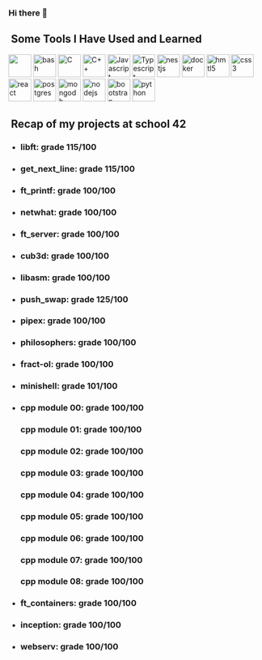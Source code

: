 ### Hi there 👋

<h2>&nbsp;Some Tools I Have Used and Learned</h2>
<p align="left">
<img src="https://cdn.jsdelivr.net/gh/devicons/devicon/icons/vscode/vscode-original-wordmark.svg" width="45" height="45"/>
<img src="https://cdn.jsdelivr.net/gh/devicons/devicon/icons/bash/bash-original.svg" alt="bash" width="45" height="45"/>
<img src="https://cdn.jsdelivr.net/gh/devicons/devicon/icons/c/c-original.svg" alt="C" width="45" height="45"/>
<img src="https://cdn.jsdelivr.net/gh/devicons/devicon/icons/cplusplus/cplusplus-original.svg" alt="C++" width="45" height="45"/>
<img src="https://cdn.jsdelivr.net/gh/devicons/devicon/icons/javascript/javascript-original.svg" alt="Javascript" width="45" height="45"/>
<img src="https://cdn.jsdelivr.net/gh/devicons/devicon/icons/typescript/typescript-original.svg" alt="Typescript" width="45" height="45"/>
<img src="https://cdn.jsdelivr.net/gh/devicons/devicon/icons/nestjs/nestjs-plain-wordmark.svg" alt="nestjs" width="45" height="45"/>
<img src="https://cdn.jsdelivr.net/gh/devicons/devicon/icons/docker/docker-original-wordmark.svg" alt="docker" width="45" height="45"/>
<img src="https://cdn.jsdelivr.net/gh/devicons/devicon/icons/html5/html5-plain-wordmark.svg" alt="hmtl5" width="45" height="45"/>
<img src="https://cdn.jsdelivr.net/gh/devicons/devicon/icons/css3/css3-plain-wordmark.svg" alt="css3" width="45" height="45"/>
<img src="https://cdn.jsdelivr.net/gh/devicons/devicon/icons/react/react-original-wordmark.svg" alt="react" width="45" height="45"/>
<img src="https://cdn.jsdelivr.net/gh/devicons/devicon/icons/postgresql/postgresql-original-wordmark.svg" alt="postgres" width="45" height="45"/>
<img src="https://cdn.jsdelivr.net/gh/devicons/devicon/icons/mongodb/mongodb-original-wordmark.svg" alt="mongodb" width="45" height="45"/>
<img src="https://cdn.jsdelivr.net/gh/devicons/devicon/icons/nodejs/nodejs-plain-wordmark.svg" alt="nodejs" width="45" height="45"/>
<img src="https://cdn.jsdelivr.net/gh/devicons/devicon/icons/bootstrap/bootstrap-original-wordmark.svg" alt="bootstrap" width="45" height="45"/>
<img src="https://cdn.jsdelivr.net/gh/devicons/devicon/icons/python/python-original-wordmark.svg" alt="python" width="45" height="45"/>
</p>
<h2>&nbsp;Recap of my projects at school 42</h2>
<ul>
	<li>
		<h3>libft: grade 115/100</h3>
		<p></p>
	</li>
	<li>
		<h3>get_next_line: grade 115/100</h3>
		<p></p>
	</li>
	<li>
		<h3>ft_printf: grade 100/100</h3>
		<p></p>
	</li>
	<li>
		<h3>netwhat: grade 100/100</h3>
		<p></p>
	</li>
	<li>
		<h3>ft_server: grade 100/100</h3>
		<p></p>
	</li>
	<li>
		<h3>cub3d: grade 100/100</h3>
		<p></p>
	</li>
	<li>
		<h3>libasm: grade 100/100</h3>
		<p></p>
	</li>
	<li>
		<h3>push_swap: grade 125/100</h3>
		<p></p>
	</li>
	<li>
		<h3>pipex: grade 100/100</h3>
		<p></p>
	</li>
	<li>
		<h3>philosophers: grade 100/100</h3>
		<p></p>
	</li>
	<li>
		<h3>fract-ol: grade 100/100</h3>
		<p></p>
	</li>
	<li>
		<h3>minishell: grade 101/100</h3>
		<p></p>
	</li>
	<li>
		<h3>cpp module 00: grade 100/100</h3>
		<p></p>
		<h3>cpp module 01: grade 100/100</h3>
		<p></p>
		<h3>cpp module 02: grade 100/100</h3>
		<p></p>
		<h3>cpp module 03: grade 100/100</h3>
		<p></p>
		<h3>cpp module 04: grade 100/100</h3>
		<p></p>
		<h3>cpp module 05: grade 100/100</h3>
		<p></p>
		<h3>cpp module 06: grade 100/100</h3>
		<p></p>
		<h3>cpp module 07: grade 100/100</h3>
		<p></p>
		<h3>cpp module 08: grade 100/100</h3>
		<p></p>
	</li>
	<li>
		<h3>ft_containers: grade 100/100</h3>
		<p></p>
	</li>
	<li>
		<h3>inception: grade 100/100</h3>
		<p></p>
	</li>
	<li>
		<h3>webserv: grade 100/100</h3>
		<p></p>
	</li>
</ul>

<!--
**ablondel19/ablondel19** is a ✨ _special_ ✨ repository because its `README.md` (this file) appears on your GitHub profile.

Here are some ideas to get you started:

- 🔭 I’m currently working on ...
- 🌱 I’m currently learning ...
- 👯 I’m looking to collaborate on ...
- 🤔 I’m looking for help with ...
- 💬 Ask me about ...
- 📫 How to reach me: ...
- 😄 Pronouns: ...
- ⚡ Fun fact: ...
-->

